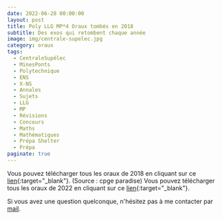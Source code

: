 ```yaml
---
date: 2022-06-28 00:00:00
layout: post
title: Poly LLG MP*4 Oraux tombés en 2018
subtitle: Des exos qui retombent chaque année
image: img/centrale-supelec.jpg
category: oraux
tags:
  - CentraleSupélec
  - MinesPonts
  - Polytechnique
  - ENS
  - X-NS
  - Annales
  - Sujets
  - LLG
  - MP
  - Révisions
  - Concours
  - Maths
  - Mathématiques
  - Prépa Shelter
  - Prépa
paginate: true
---
```


Vous pouvez télécharger tous les oraux de 2018 en cliquant sur ce [lien](/assets/documents/oraux/oraux2018MP4.pdf){:target="_blank"}. (Source : cpge paradise)
Vous pouvez télécharger tous les oraux de 2022 en cliquant sur ce [lien](/assets/documents/oraux/llg-oraux-2022.pdf){:target="_blank"}.

Si vous avez une question quelconque, n'hésitez pas à me contacter par [mail](https://www.prepashelter.com/contact/).
